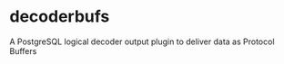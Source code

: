 decoderbufs
===========

A PostgreSQL logical decoder output plugin to deliver data as Protocol Buffers
